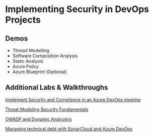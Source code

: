 # Implementing Security in DevOps Projects

## Demos

- Thread Modelling
- Software Composition Analysis 
- Static Analysis
- Azure Policy
- Azure Blueprint (Optional)

## Additional Labs & Walkthroughs

[Implement Security and Compliance in an Azure DevOps pipeline](/Labs/AZ400_M18_Implement_Security_and_Compliance_in_an_Azure_DevOps_pipeline.md)

[Threat Modeling Security Fundamentals](https://docs.microsoft.com/en-us/learn/paths/tm-threat-modeling-fundamentals/)

[OWASP and Dynamic Analyzers](https://docs.microsoft.com/en-us/learn/modules/owasp-and-dynamic-analyzers/)

[Managing technical debt with SonarCloud and Azure DevOps](/Labs/AZ400_M19_Managing_technical_debt_with_SonarQube_and_Azure_DevOps.md)
